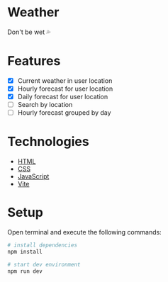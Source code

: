 # Weather

Don't be wet 💦

# Features

- [x] Current weather in user location
- [x] Hourly forecast for user location
- [x] Daily forecast for user location
- [ ] Search by location
- [ ] Hourly forecast grouped by day

# Technologies

- [HTML](https://developer.mozilla.org/en-US/docs/Web/HTML)
- [CSS](https://developer.mozilla.org/en-US/docs/Web/CSS)
- [JavaScript](https://developer.mozilla.org/en-US/docs/Web/JavaScript)
- [Vite](https://vitejs.dev/guide/)

# Setup

Open terminal and execute the following commands:

```bash
# install dependencies
npm install
```

```bash
# start dev environment
npm run dev
```
